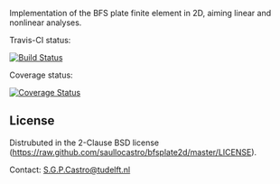 Implementation of the BFS plate finite element in 2D, aiming linear and
nonlinear analyses.

Travis-CI status:

[![Build Status](https://travis-ci.org/saullocastro/bfsplate2d.svg?branch=master)](https://travis-ci.org/saullocastro/bfsplate2d)

Coverage status:

[![Coverage Status](https://coveralls.io/repos/github/saullocastro/bfsplate2d/badge.svg?branch=master)](https://coveralls.io/github/saullocastro/bfsplate2d?branch=master)


License
-------
Distrubuted in the 2-Clause BSD license (https://raw.github.com/saullocastro/bfsplate2d/master/LICENSE).

Contact: S.G.P.Castro@tudelft.nl

